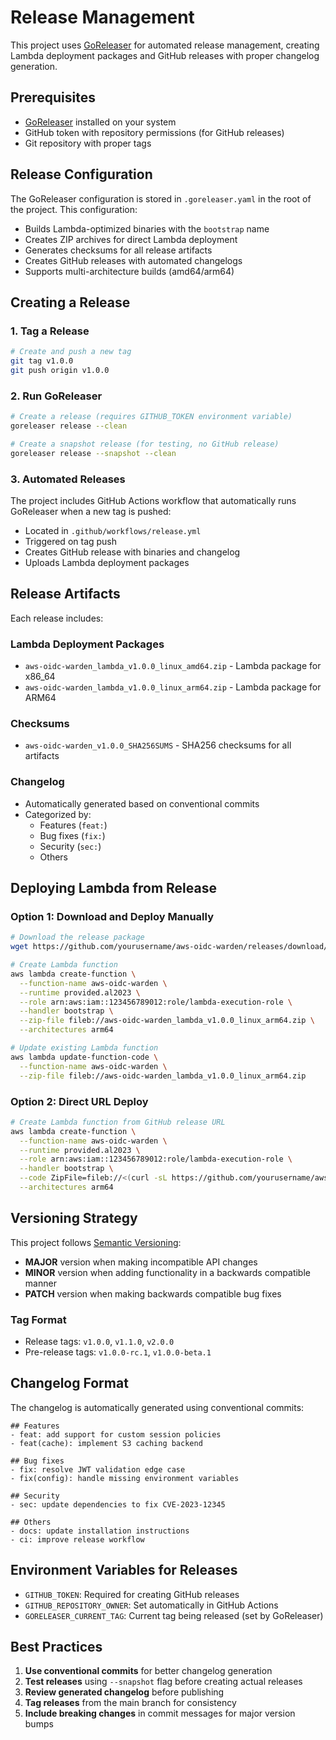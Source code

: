 # Release Management

This project uses [GoReleaser](https://goreleaser.com/) for automated release management, creating Lambda deployment packages and GitHub releases with proper changelog generation.

## Prerequisites

- [GoReleaser](https://goreleaser.com/install/) installed on your system
- GitHub token with repository permissions (for GitHub releases)
- Git repository with proper tags

## Release Configuration

The GoReleaser configuration is stored in `.goreleaser.yaml` in the root of the project. This configuration:

- Builds Lambda-optimized binaries with the `bootstrap` name
- Creates ZIP archives for direct Lambda deployment
- Generates checksums for all release artifacts
- Creates GitHub releases with automated changelogs
- Supports multi-architecture builds (amd64/arm64)

## Creating a Release

### 1. Tag a Release

```bash
# Create and push a new tag
git tag v1.0.0
git push origin v1.0.0
```

### 2. Run GoReleaser

```bash
# Create a release (requires GITHUB_TOKEN environment variable)
goreleaser release --clean

# Create a snapshot release (for testing, no GitHub release)
goreleaser release --snapshot --clean
```

### 3. Automated Releases

The project includes GitHub Actions workflow that automatically runs GoReleaser when a new tag is pushed:

- Located in `.github/workflows/release.yml`
- Triggered on tag push
- Creates GitHub release with binaries and changelog
- Uploads Lambda deployment packages

## Release Artifacts

Each release includes:

### Lambda Deployment Packages
- `aws-oidc-warden_lambda_v1.0.0_linux_amd64.zip` - Lambda package for x86_64
- `aws-oidc-warden_lambda_v1.0.0_linux_arm64.zip` - Lambda package for ARM64

### Checksums
- `aws-oidc-warden_v1.0.0_SHA256SUMS` - SHA256 checksums for all artifacts

### Changelog
- Automatically generated based on conventional commits
- Categorized by:
  - Features (`feat:`)
  - Bug fixes (`fix:`)
  - Security (`sec:`)
  - Others

## Deploying Lambda from Release

### Option 1: Download and Deploy Manually

```bash
# Download the release package
wget https://github.com/yourusername/aws-oidc-warden/releases/download/v1.0.0/aws-oidc-warden_lambda_v1.0.0_linux_arm64.zip

# Create Lambda function
aws lambda create-function \
  --function-name aws-oidc-warden \
  --runtime provided.al2023 \
  --role arn:aws:iam::123456789012:role/lambda-execution-role \
  --handler bootstrap \
  --zip-file fileb://aws-oidc-warden_lambda_v1.0.0_linux_arm64.zip \
  --architectures arm64

# Update existing Lambda function
aws lambda update-function-code \
  --function-name aws-oidc-warden \
  --zip-file fileb://aws-oidc-warden_lambda_v1.0.0_linux_arm64.zip
```

### Option 2: Direct URL Deploy

```bash
# Create Lambda function from GitHub release URL
aws lambda create-function \
  --function-name aws-oidc-warden \
  --runtime provided.al2023 \
  --role arn:aws:iam::123456789012:role/lambda-execution-role \
  --handler bootstrap \
  --code ZipFile=fileb://<(curl -sL https://github.com/yourusername/aws-oidc-warden/releases/download/v1.0.0/aws-oidc-warden_lambda_v1.0.0_linux_arm64.zip) \
  --architectures arm64
```

## Versioning Strategy

This project follows [Semantic Versioning](https://semver.org/):

- **MAJOR** version when making incompatible API changes
- **MINOR** version when adding functionality in a backwards compatible manner
- **PATCH** version when making backwards compatible bug fixes

### Tag Format
- Release tags: `v1.0.0`, `v1.1.0`, `v2.0.0`
- Pre-release tags: `v1.0.0-rc.1`, `v1.0.0-beta.1`

## Changelog Format

The changelog is automatically generated using conventional commits:

```
## Features
- feat: add support for custom session policies
- feat(cache): implement S3 caching backend

## Bug fixes
- fix: resolve JWT validation edge case
- fix(config): handle missing environment variables

## Security
- sec: update dependencies to fix CVE-2023-12345

## Others
- docs: update installation instructions
- ci: improve release workflow
```

## Environment Variables for Releases

- `GITHUB_TOKEN`: Required for creating GitHub releases
- `GITHUB_REPOSITORY_OWNER`: Set automatically in GitHub Actions
- `GORELEASER_CURRENT_TAG`: Current tag being released (set by GoReleaser)

## Best Practices

1. **Use conventional commits** for better changelog generation
2. **Test releases** using `--snapshot` flag before creating actual releases
3. **Review generated changelog** before publishing
4. **Tag releases** from the main branch for consistency
5. **Include breaking changes** in commit messages for major version bumps
